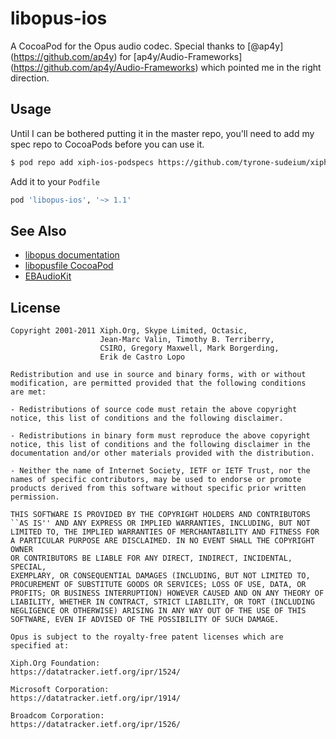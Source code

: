 libopus-ios
===========

A CocoaPod for the Opus audio codec.  Special thanks to [@ap4y]
(https://github.com/ap4y) for [ap4y/Audio-Frameworks]
(https://github.com/ap4y/Audio-Frameworks) which pointed me in the right
direction.

Usage
-----
Until I can be bothered putting it in the master repo, you'll need to add my
spec repo to CocoaPods before you can use it.

```bash
$ pod repo add xiph-ios-podspecs https://github.com/tyrone-sudeium/xiph-ios-podspecs.git
```

Add it to your `Podfile`
```ruby
pod 'libopus-ios', '~> 1.1'
```

See Also
--------
- [libopus documentation](http://www.opus-codec.org/docs/)
- [libopusfile CocoaPod](https://www.github.com/tyrone-sudeium/libopusfile-ios)
- [EBAudioKit](https://www.github.com/tyrone-sudeium/EBAudioKit)

License
-------
```
Copyright 2001-2011 Xiph.Org, Skype Limited, Octasic,
                    Jean-Marc Valin, Timothy B. Terriberry,
                    CSIRO, Gregory Maxwell, Mark Borgerding,
                    Erik de Castro Lopo

Redistribution and use in source and binary forms, with or without
modification, are permitted provided that the following conditions
are met:

- Redistributions of source code must retain the above copyright
notice, this list of conditions and the following disclaimer.

- Redistributions in binary form must reproduce the above copyright
notice, this list of conditions and the following disclaimer in the
documentation and/or other materials provided with the distribution.

- Neither the name of Internet Society, IETF or IETF Trust, nor the
names of specific contributors, may be used to endorse or promote
products derived from this software without specific prior written
permission.

THIS SOFTWARE IS PROVIDED BY THE COPYRIGHT HOLDERS AND CONTRIBUTORS
``AS IS'' AND ANY EXPRESS OR IMPLIED WARRANTIES, INCLUDING, BUT NOT
LIMITED TO, THE IMPLIED WARRANTIES OF MERCHANTABILITY AND FITNESS FOR
A PARTICULAR PURPOSE ARE DISCLAIMED. IN NO EVENT SHALL THE COPYRIGHT OWNER
OR CONTRIBUTORS BE LIABLE FOR ANY DIRECT, INDIRECT, INCIDENTAL, SPECIAL,
EXEMPLARY, OR CONSEQUENTIAL DAMAGES (INCLUDING, BUT NOT LIMITED TO,
PROCUREMENT OF SUBSTITUTE GOODS OR SERVICES; LOSS OF USE, DATA, OR
PROFITS; OR BUSINESS INTERRUPTION) HOWEVER CAUSED AND ON ANY THEORY OF
LIABILITY, WHETHER IN CONTRACT, STRICT LIABILITY, OR TORT (INCLUDING
NEGLIGENCE OR OTHERWISE) ARISING IN ANY WAY OUT OF THE USE OF THIS
SOFTWARE, EVEN IF ADVISED OF THE POSSIBILITY OF SUCH DAMAGE.

Opus is subject to the royalty-free patent licenses which are
specified at:

Xiph.Org Foundation:
https://datatracker.ietf.org/ipr/1524/

Microsoft Corporation:
https://datatracker.ietf.org/ipr/1914/

Broadcom Corporation:
https://datatracker.ietf.org/ipr/1526/
```
